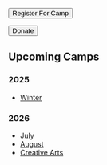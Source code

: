 <button>Register For Camp</button>

<button>Donate</button>

## Upcoming Camps

### 2025
- [Winter](?camp=2025_winter)

### 2026
- [July](?camp=2026_july)
- [August](?camp=2026_august)
- [Creative Arts](?camp=2026_cae)
